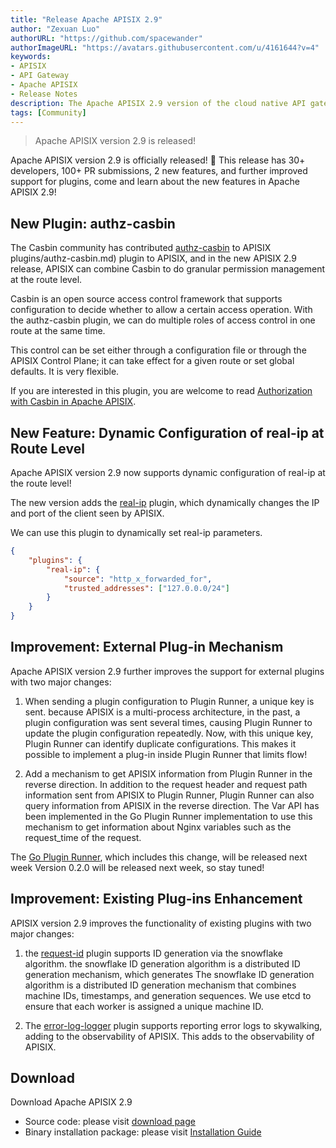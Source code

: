 ```yaml
---
title: "Release Apache APISIX 2.9"
author: "Zexuan Luo"
authorURL: "https://github.com/spacewander"
authorImageURL: "https://avatars.githubusercontent.com/u/4161644?v=4"
keywords:
- APISIX
- API Gateway
- Apache APISIX
- Release Notes
description: The Apache APISIX 2.9 version of the cloud native API gateway adds the authz-casbin plugin and the dynamic configuration of real-ip at the routing level.
tags: [Community]
---
```


> Apache APISIX version 2.9 is released!

<!--truncate-->

Apache APISIX version 2.9 is officially released! 🎉 This release has 30+ developers, 100+ PR submissions, 2 new features, and further improved support for plugins, come and learn about the new features in Apache APISIX 2.9!

## New Plugin: authz-casbin

The Casbin community has contributed [authz-casbin](https://github.com/apache/apisix/blob/d9b928321fcdd12eef024df8c7c410424c1e0c8b/docs/en/latest/) to APISIX plugins/authz-casbin.md) plugin to APISIX, and in the new APISIX 2.9 release, APISIX can combine Casbin to do granular permission management at the route level.

Casbin is an open source access control framework that supports configuration to decide whether to allow a certain access operation. With the authz-casbin plugin, we can do multiple roles of access control in one route at the same time.

This control can be set either through a configuration file or through the APISIX Control Plane; it can take effect for a given route or set global defaults. It is very flexible.

If you are interested in this plugin, you are welcome to read [Authorization with Casbin in Apache APISIX](https://apisix.apache.org/blog/2021/08/25/Auth-with-Casbin-in-Apache-APISIX).

## New Feature: Dynamic Configuration of real-ip at Route Level

Apache APISIX version 2.9 now supports dynamic configuration of real-ip at the route level!

The new version adds the [real-ip](https://apisix.apache.org/zh/docs/apisix/plugins/real-ip/) plugin, which dynamically changes the IP and port of the client seen by APISIX.

We can use this plugin to dynamically set real-ip parameters.

```JSON
{
    "plugins": {
        "real-ip": {
            "source": "http_x_forwarded_for",
            "trusted_addresses": ["127.0.0.0/24"]
        }
    }
}
```

## Improvement: External Plug-in Mechanism

Apache APISIX version 2.9 further improves the support for external plugins with two major changes:

1. When sending a plugin configuration to Plugin Runner, a unique key is sent. because APISIX is a multi-process architecture, in the past, a plugin configuration was sent several times, causing Plugin Runner to update the plugin configuration repeatedly. Now, with this unique key, Plugin Runner can identify duplicate configurations. This makes it possible to implement a plug-in inside Plugin Runner that limits flow!

2. Add a mechanism to get APISIX information from Plugin Runner in the reverse direction. In addition to the request header and request path information sent from APISIX to Plugin Runner, Plugin Runner can also query information from APISIX in the reverse direction. The Var API has been implemented in the Go Plugin Runner implementation to use this mechanism to get information about Nginx variables such as the request_time of the request.

The [Go Plugin Runner](https://github.com/apache/apisix-go-plugin-runner/tree/6f249010b83a124bc30e940635db7fa0838e2c4a), which includes this change, will be released next week Version 0.2.0 will be released next week, so stay tuned!

## Improvement: Existing Plug-ins Enhancement

APISIX version 2.9 improves the functionality of existing plugins with two major changes:

1. the [request-id](https://apisix.apache.org/docs/apisix/plugins/request-id/) plugin supports ID generation via the snowflake algorithm. the snowflake ID generation algorithm is a distributed ID generation mechanism, which generates The snowflake ID generation algorithm is a distributed ID generation mechanism that combines machine IDs, timestamps, and generation sequences. We use etcd to ensure that each worker is assigned a unique machine ID.

2. The [error-log-logger](https://apisix.apache.org/docs/apisix/plugins/error-log-logger/) plugin supports reporting error logs to skywalking, adding to the observability of APISIX. This adds to the observability of APISIX.

## Download

Download Apache APISIX 2.9

- Source code: please visit [download page](https://apisix.apache.org/downloads/)
- Binary installation package: please visit [Installation Guide](https://apisix.apache.org/docs/apisix/how-to-build/)
